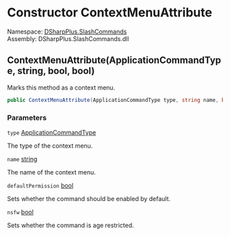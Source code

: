 # Constructor ContextMenuAttribute

Namespace: [DSharpPlus.SlashCommands](DSharpPlus.SlashCommands.md)  
Assembly: DSharpPlus.SlashCommands.dll

## <a id="DSharpPlus_SlashCommands_ContextMenuAttribute__ctor_DSharpPlus_ApplicationCommandType_System_String_System_Boolean_System_Boolean_"></a>ContextMenuAttribute\(ApplicationCommandType, string, bool, bool\)

Marks this method as a context menu.

```csharp
public ContextMenuAttribute(ApplicationCommandType type, string name, bool defaultPermission = true, bool nsfw = false)
```

### Parameters

`type` [ApplicationCommandType](DSharpPlus.ApplicationCommandType.md)

The type of the context menu.

`name` [string](https://learn.microsoft.com/dotnet/api/system.string)

The name of the context menu.

`defaultPermission` [bool](https://learn.microsoft.com/dotnet/api/system.boolean)

Sets whether the command should be enabled by default.

`nsfw` [bool](https://learn.microsoft.com/dotnet/api/system.boolean)

Sets whether the command is age restricted.

